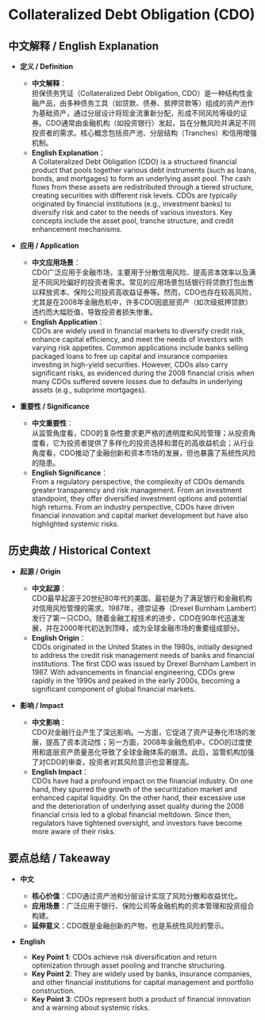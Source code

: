 # Collateralized Debt Obligation (CDO)

## 中文解释 / English Explanation

* **定义 / Definition**  
  - **中文解释**：  
    担保债务凭证（Collateralized Debt Obligation, CDO）是一种结构性金融产品，由多种债务工具（如贷款、债券、抵押贷款等）组成的资产池作为基础资产，通过分层设计将现金流重新分配，形成不同风险等级的证券。CDO通常由金融机构（如投资银行）发起，旨在分散风险并满足不同投资者的需求。核心概念包括资产池、分层结构（Tranches）和信用增强机制。  
  - **English Explanation**：  
    A Collateralized Debt Obligation (CDO) is a structured financial product that pools together various debt instruments (such as loans, bonds, and mortgages) to form an underlying asset pool. The cash flows from these assets are redistributed through a tiered structure, creating securities with different risk levels. CDOs are typically originated by financial institutions (e.g., investment banks) to diversify risk and cater to the needs of various investors. Key concepts include the asset pool, tranche structure, and credit enhancement mechanisms.

* **应用 / Application**  
  - **中文应用场景**：  
    CDO广泛应用于金融市场，主要用于分散信用风险、提高资本效率以及满足不同风险偏好的投资者需求。常见的应用场景包括银行将贷款打包出售以释放资本、保险公司投资高收益证券等。然而，CDO也存在较高风险，尤其是在2008年金融危机中，许多CDO因底层资产（如次级抵押贷款）违约而大幅贬值，导致投资者损失惨重。  
  - **English Application**：  
    CDOs are widely used in financial markets to diversify credit risk, enhance capital efficiency, and meet the needs of investors with varying risk appetites. Common applications include banks selling packaged loans to free up capital and insurance companies investing in high-yield securities. However, CDOs also carry significant risks, as evidenced during the 2008 financial crisis when many CDOs suffered severe losses due to defaults in underlying assets (e.g., subprime mortgages).

* **重要性 / Significance**  
  - **中文重要性**：  
    从监管角度看，CDO的复杂性要求更严格的透明度和风险管理；从投资角度看，它为投资者提供了多样化的投资选择和潜在的高收益机会；从行业角度看，CDO推动了金融创新和资本市场的发展，但也暴露了系统性风险的隐患。  
  - **English Significance**：  
    From a regulatory perspective, the complexity of CDOs demands greater transparency and risk management. From an investment standpoint, they offer diversified investment options and potential high returns. From an industry perspective, CDOs have driven financial innovation and capital market development but have also highlighted systemic risks.

## 历史典故 / Historical Context

* **起源 / Origin**  
  - **中文起源**：  
    CDO最早起源于20世纪80年代的美国，最初是为了满足银行和金融机构对信用风险管理的需求。1987年，德崇证券（Drexel Burnham Lambert）发行了第一只CDO。随着金融工程技术的进步，CDO在90年代迅速发展，并在2000年代初达到顶峰，成为全球金融市场的重要组成部分。  
  - **English Origin**：  
    CDOs originated in the United States in the 1980s, initially designed to address the credit risk management needs of banks and financial institutions. The first CDO was issued by Drexel Burnham Lambert in 1987. With advancements in financial engineering, CDOs grew rapidly in the 1990s and peaked in the early 2000s, becoming a significant component of global financial markets.

* **影响 / Impact**  
  - **中文影响**：  
    CDO对金融行业产生了深远影响。一方面，它促进了资产证券化市场的发展，提高了资本流动性；另一方面，2008年金融危机中，CDO的过度使用和底层资产质量恶化导致了全球金融体系的崩溃。此后，监管机构加强了对CDO的审查，投资者对其风险意识也显著提高。  
  - **English Impact**：  
    CDOs have had a profound impact on the financial industry. On one hand, they spurred the growth of the securitization market and enhanced capital liquidity. On the other hand, their excessive use and the deterioration of underlying asset quality during the 2008 financial crisis led to a global financial meltdown. Since then, regulators have tightened oversight, and investors have become more aware of their risks.

## 要点总结 / Takeaway

* **中文**  
  - **核心价值**：CDO通过资产池和分层设计实现了风险分散和收益优化。  
  - **应用场景**：广泛应用于银行、保险公司等金融机构的资本管理和投资组合构建。  
  - **延伸意义**：CDO既是金融创新的产物，也是系统性风险的警示。  

* **English**  
  - **Key Point 1**: CDOs achieve risk diversification and return optimization through asset pooling and tranche structuring.  
  - **Key Point 2**: They are widely used by banks, insurance companies, and other financial institutions for capital management and portfolio construction.  
  - **Key Point 3**: CDOs represent both a product of financial innovation and a warning about systemic risks.